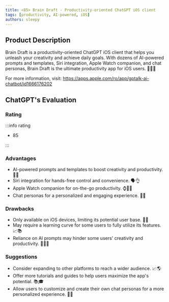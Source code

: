 ```yaml
---
title: <85> Brain Draft - Productivity-oriented ChatGPT iOS client
tags: [productivity, AI-powered, iOS]
authors: sleepy
---
```


## Product Description

Brain Draft is a productivity-oriented ChatGPT iOS client that helps you unleash your creativity and achieve daily goals. With dozens of AI-powered prompts and templates, Siri integration, Apple Watch companion, and chat personas, Brain Draft is the ultimate productivity app for iOS users. 📱🤖📝

For more information, visit: https://apps.apple.com/ro/app/gptalk-ai-chatbot/id1666176202

## ChatGPT's Evaluation

### Rating

:::info rating

- 85

:::

### Advantages

- AI-powered prompts and templates to boost creativity and productivity. 🤖📝
- Siri integration for hands-free control and convenience. 🗣️👌
- Apple Watch companion for on-the-go productivity. ⌚🏃‍♂️
- Chat personas for a personalized and engaging experience. 💬👥


### Drawbacks

- Only available on iOS devices, limiting its potential user base. 📱🚫
- May require a learning curve for some users to fully utilize its features. 📈📚
- Reliance on AI prompts may hinder some users' creativity and productivity. 🤖🙅‍♂️

### Suggestions

- Consider expanding to other platforms to reach a wider audience. 📈🌎
- Offer more tutorials and guides to help users maximize the app's potential. 📚🎓
- Allow users to customize and create their own chat personas for a more personalized experience. 💬👥
